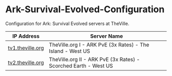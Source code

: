 # Ark-Survival-Evolved-Configuration
Configuration for Ark: Survival Evolved servers at TheVille.

 IP Address                                                 | Server Name                                                    |
| ---------------------------------------------------------- | -------------------------------------------------------------- |
| [tv1.theville.org](steam://connect/tv1.theville.org:27074) | TheVille.org I - ARK PvE (3x Rates) - The Island - West US |
| [tv2.theville.org](steam://connect/tv2.theville.org:27074) | TheVille.org II - ARK PvE (3x Rates) - Scorched Earth - West US |
